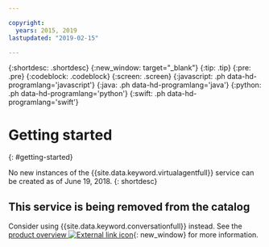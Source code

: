 ```yaml
---

copyright:
  years: 2015, 2019
lastupdated: "2019-02-15"

---
```


{:shortdesc: .shortdesc}
{:new_window: target="_blank"}
{:tip: .tip}
{:pre: .pre}
{:codeblock: .codeblock}
{:screen: .screen}
{:javascript: .ph data-hd-programlang='javascript'}
{:java: .ph data-hd-programlang='java'}
{:python: .ph data-hd-programlang='python'}
{:swift: .ph data-hd-programlang='swift'}

# Getting started
{: #getting-started}

No new instances of the {{site.data.keyword.virtualagentfull}} service can be created as of June 19, 2018.
{: shortdesc}

## This service is being removed from the catalog

Consider using {{site.data.keyword.conversationfull}} instead. See the [product overview ![External link icon](../../icons/launch-glyph.svg "External link icon")](https://cloud.ibm.com/docs/services/assistant/index.html){: new_window} for more information.
